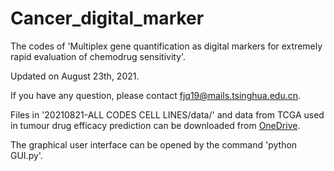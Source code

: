 # Cancer_digital_marker
The codes of 'Multiplex gene quantification as digital markers for extremely rapid evaluation of chemodrug sensitivity'.

Updated on August 23th, 2021.

If you have any question, please contact fjq19@mails.tsinghua.edu.cn.

Files in '20210821-ALL CODES CELL LINES/data/' and data from TCGA used in tumour drug efficacy prediction can be downloaded from [OneDrive](https://mailstsinghuaeducn-my.sharepoint.com/:f:/g/personal/fjq19_mails_tsinghua_edu_cn/EkcXAEPrs2RApQqPAuhI-sABnLpZzD5sNM7zaZk-EC_fIQ?e=XPgqNj).

The graphical user interface can be opened by the command 'python GUI.py'.

